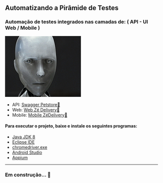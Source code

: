 ## Automatizando a Pirâmide de Testes
### Automação de testes integrados nas camadas de: ( API - UI Web / Mobile )
![Can you](https://github.com/strackersix/ZeDelivery/blob/master/icones-readme/can%20you.gif)

* API: [Swagger Petstore:dog:](https://petstore.swagger.io/)
* Web: [Web Zé Delivery:beer:](https://www.ze.delivery/)
* Mobile: [Mobile ZéDelivery:beers:](https://apkpure.com/br/z%C3%A9-delivery-de-bebidas-gelada-a-pre%C3%A7o-de-mercado/com.cerveceriamodelo.modelonow)

#### Para executar o projeto, baixe e instale os seguintes programas: 

 * [Java JDK 8](https://www.oracle.com/br/java/technologies/javase/javase-jdk8-downloads.html)
 * [Eclipse IDE](https://www.eclipse.org/downloads/)
 * [chromedriver.exe](https://chromedriver.storage.googleapis.com/index.html?path=84.0.4147.30/)
 * [Android Studio](https://developer.android.com/studio)
 * [Appium](https://github.com/appium/appium-desktop/releases)
 ---
 ### Em construção... :construction:

